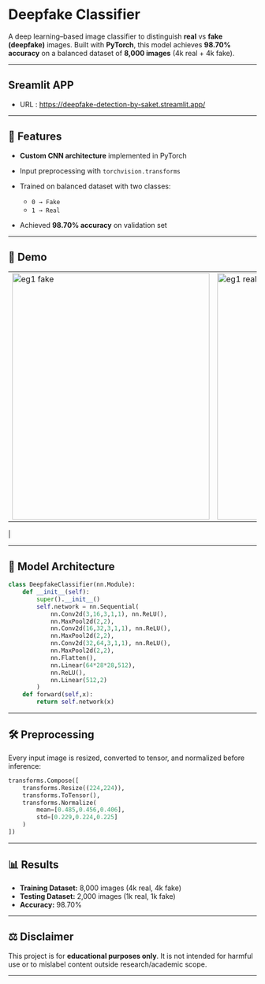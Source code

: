 # Deepfake Classifier

A deep learning–based image classifier to distinguish **real** vs **fake (deepfake)** images.
Built with **PyTorch**, this model achieves **98.70% accuracy** on a balanced dataset of **8,000 images** (4k real + 4k fake).

---
## Sreamlit APP
* URL : https://deepfake-detection-by-saket.streamlit.app/
---

## 🚀 Features

* **Custom CNN architecture** implemented in PyTorch
* Input preprocessing with `torchvision.transforms`
* Trained on balanced dataset with two classes:

  * `0 → Fake`
  * `1 → Real`
* Achieved **98.70% accuracy** on validation set

---
## 🚀 Demo
|           |           |
|-----------|-----------|
| <img width="400" height="500" alt="eg1 fake" src="https://github.com/user-attachments/assets/64a7d09f-b56a-4960-8296-53d37a72aee6" /> | <img width="400" height="500" alt="eg1 real" src="https://github.com/user-attachments/assets/b595f352-6e11-480f-b4ae-34811f182e6e" />
 |

---


## 🧠 Model Architecture

```python
class DeepfakeClassifier(nn.Module):
    def __init__(self):
        super().__init__()
        self.network = nn.Sequential(
            nn.Conv2d(3,16,3,1,1), nn.ReLU(),
            nn.MaxPool2d(2,2),
            nn.Conv2d(16,32,3,1,1), nn.ReLU(),
            nn.MaxPool2d(2,2),
            nn.Conv2d(32,64,3,1,1), nn.ReLU(),
            nn.MaxPool2d(2,2),
            nn.Flatten(),
            nn.Linear(64*28*28,512),
            nn.ReLU(),
            nn.Linear(512,2)
        )
    def forward(self,x):
        return self.network(x)
```

---

## 🛠️ Preprocessing

Every input image is resized, converted to tensor, and normalized before inference:

```python
transforms.Compose([
    transforms.Resize((224,224)),
    transforms.ToTensor(),
    transforms.Normalize(
        mean=[0.485,0.456,0.406],
        std=[0.229,0.224,0.225]
    )
])
```

---

## 📊 Results

* **Training Dataset:** 8,000 images (4k real, 4k fake)
* **Testing Dataset:** 2,000 images (1k real, 1k fake)
* **Accuracy:** 98.70%

---

## ⚖️ Disclaimer

This project is for **educational purposes only**.
It is not intended for harmful use or to mislabel content outside research/academic scope.

---
